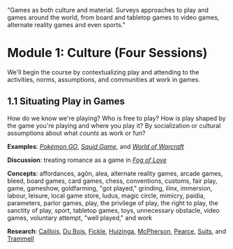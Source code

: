 "Games as both culture and material. Surveys approaches to play and games around the world, from board and tabletop games to video games, alternate reality games and even sports."

# Module 1: Culture (Four Sessions) 

We'll begin the course by contextualizing play and attending to the activities, norms, assumptions, and communities at work in games.  

## 1.1 Situating Play in Games 

How do we know we're playing? Who is free to play? How is play shaped by the game you're playing and where you play it? By socialization or cultural assumptions about what *counts* as work or fun?   

**Examples**: [*Pokémon GO*](https://pokemongo.com/), [*Squid Game*](https://en.wikipedia.org/wiki/Squid_Game), and [*World of Warcraft*](https://worldofwarcraft.blizzard.com/en-us/) 

**Discussion**: treating romance as a game in [*Fog of Love*](https://floodgate.games/products/fog-of-love) 

**Concepts**: affordances, agôn, alea, alternate reality games, arcade games, bleed, board games, card games, chess, conventions, customs, fair play, game, gameshow, goldfarming, "got played," grinding, ilinx, immersion, labour, leisure, local game store, ludus, magic circle, mimicry, paidia, parameters, parlor games, play, the privilege of play, the right to play, the sanctity of play, sport, tabletop games, toys, unnecessary obstacle, video games, voluntary attempt, "well played," and work

**Research**: [Caillois](https://www.press.uillinois.edu/books/?id=p070334), [Du Bois](https://archive.org/details/sociologicalsoul0000dubo), [Fickle](https://academic.oup.com/nyu-press-scholarship-online/book/30900), [Huizinga](https://archive.org/details/homoludensstudyo1950huiz/page/n9/mode/2up), [McPherson](https://www.museumofplay.org/app/uploads/2022/01/13-2-Article-12-Free-to-go.pdf), [Pearce](https://mitpress.mit.edu/9780262550819/playframes/), [Suits](https://broadviewpress.com/product/the-grasshopper-third-edition/#tab-description), and [Trammell](https://nyupress.org/9781479818433/the-privilege-of-play/)
